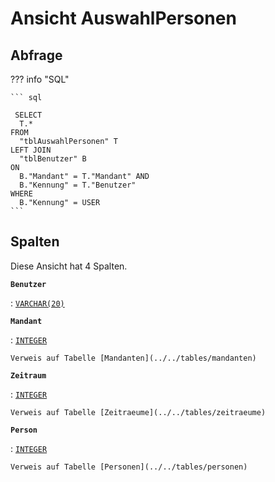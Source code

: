 # Ansicht **AuswahlPersonen**

## Abfrage

??? info "SQL"

    ``` sql
    
     SELECT                                  
      T.*                                      
    FROM                                       
      "tblAuswahlPersonen" T                   
    LEFT JOIN                                  
      "tblBenutzer" B                          
    ON                                         
      B."Mandant" = T."Mandant" AND            
      B."Kennung" = T."Benutzer"               
    WHERE                                      
      B."Kennung" = USER
    ```

## Spalten

Diese Ansicht hat 4 Spalten.

**`Benutzer`**

:   [`VARCHAR(20)`](https://firebirdsql.org/file/documentation/html/en/refdocs/fblangref40/firebird-40-language-reference.html#fblangref40-datatypes-chartypes)

**`Mandant`**

:   [`INTEGER`](https://firebirdsql.org/file/documentation/html/en/refdocs/fblangref40/firebird-40-language-reference.html#fblangref40-datatypes-inttypes)

    Verweis auf Tabelle [Mandanten](../../tables/mandanten)

**`Zeitraum`**

:   [`INTEGER`](https://firebirdsql.org/file/documentation/html/en/refdocs/fblangref40/firebird-40-language-reference.html#fblangref40-datatypes-inttypes)

    Verweis auf Tabelle [Zeitraeume](../../tables/zeitraeume)

**`Person`**

:   [`INTEGER`](https://firebirdsql.org/file/documentation/html/en/refdocs/fblangref40/firebird-40-language-reference.html#fblangref40-datatypes-inttypes)

    Verweis auf Tabelle [Personen](../../tables/personen)
